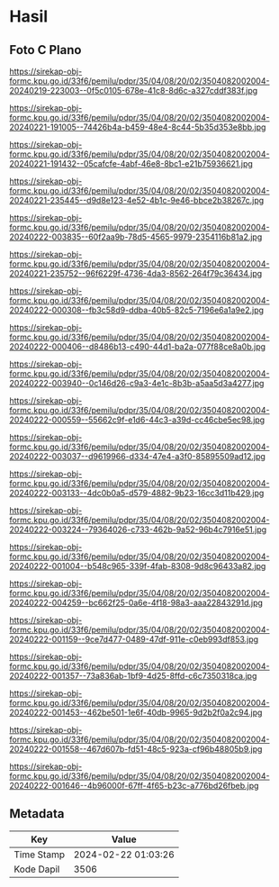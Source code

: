 # Hasil

## Foto C Plano

https://sirekap-obj-formc.kpu.go.id/33f6/pemilu/pdpr/35/04/08/20/02/3504082002004-20240219-223003--0f5c0105-678e-41c8-8d6c-a327cddf383f.jpg

https://sirekap-obj-formc.kpu.go.id/33f6/pemilu/pdpr/35/04/08/20/02/3504082002004-20240221-191005--74426b4a-b459-48e4-8c44-5b35d353e8bb.jpg

https://sirekap-obj-formc.kpu.go.id/33f6/pemilu/pdpr/35/04/08/20/02/3504082002004-20240221-191432--05cafcfe-4abf-46e8-8bc1-e21b75936621.jpg

https://sirekap-obj-formc.kpu.go.id/33f6/pemilu/pdpr/35/04/08/20/02/3504082002004-20240221-235445--d9d8e123-4e52-4b1c-9e46-bbce2b38267c.jpg

https://sirekap-obj-formc.kpu.go.id/33f6/pemilu/pdpr/35/04/08/20/02/3504082002004-20240222-003835--60f2aa9b-78d5-4565-9979-2354116b81a2.jpg

https://sirekap-obj-formc.kpu.go.id/33f6/pemilu/pdpr/35/04/08/20/02/3504082002004-20240221-235752--96f6229f-4736-4da3-8562-264f79c36434.jpg

https://sirekap-obj-formc.kpu.go.id/33f6/pemilu/pdpr/35/04/08/20/02/3504082002004-20240222-000308--fb3c58d9-ddba-40b5-82c5-7196e6a1a9e2.jpg

https://sirekap-obj-formc.kpu.go.id/33f6/pemilu/pdpr/35/04/08/20/02/3504082002004-20240222-000406--d8486b13-c490-44d1-ba2a-077f88ce8a0b.jpg

https://sirekap-obj-formc.kpu.go.id/33f6/pemilu/pdpr/35/04/08/20/02/3504082002004-20240222-003940--0c146d26-c9a3-4e1c-8b3b-a5aa5d3a4277.jpg

https://sirekap-obj-formc.kpu.go.id/33f6/pemilu/pdpr/35/04/08/20/02/3504082002004-20240222-000559--55662c9f-e1d6-44c3-a39d-cc46cbe5ec98.jpg

https://sirekap-obj-formc.kpu.go.id/33f6/pemilu/pdpr/35/04/08/20/02/3504082002004-20240222-003037--d9619966-d334-47e4-a3f0-85895509ad12.jpg

https://sirekap-obj-formc.kpu.go.id/33f6/pemilu/pdpr/35/04/08/20/02/3504082002004-20240222-003133--4dc0b0a5-d579-4882-9b23-16cc3d11b429.jpg

https://sirekap-obj-formc.kpu.go.id/33f6/pemilu/pdpr/35/04/08/20/02/3504082002004-20240222-003224--79364026-c733-462b-9a52-96b4c7916e51.jpg

https://sirekap-obj-formc.kpu.go.id/33f6/pemilu/pdpr/35/04/08/20/02/3504082002004-20240222-001004--b548c965-339f-4fab-8308-9d8c96433a82.jpg

https://sirekap-obj-formc.kpu.go.id/33f6/pemilu/pdpr/35/04/08/20/02/3504082002004-20240222-004259--bc662f25-0a6e-4f18-98a3-aaa22843291d.jpg

https://sirekap-obj-formc.kpu.go.id/33f6/pemilu/pdpr/35/04/08/20/02/3504082002004-20240222-001159--9ce7d477-0489-47df-911e-c0eb993df853.jpg

https://sirekap-obj-formc.kpu.go.id/33f6/pemilu/pdpr/35/04/08/20/02/3504082002004-20240222-001357--73a836ab-1bf9-4d25-8ffd-c6c7350318ca.jpg

https://sirekap-obj-formc.kpu.go.id/33f6/pemilu/pdpr/35/04/08/20/02/3504082002004-20240222-001453--462be501-1e6f-40db-9965-9d2b2f0a2c94.jpg

https://sirekap-obj-formc.kpu.go.id/33f6/pemilu/pdpr/35/04/08/20/02/3504082002004-20240222-001558--467d607b-fd51-48c5-923a-cf96b48805b9.jpg

https://sirekap-obj-formc.kpu.go.id/33f6/pemilu/pdpr/35/04/08/20/02/3504082002004-20240222-001646--4b96000f-67ff-4f65-b23c-a776bd26fbeb.jpg


## Metadata

| Key        | Value               |
| ---------- | ------------------- |
| Time Stamp | 2024-02-22 01:03:26 |
| Kode Dapil | 3506                |



